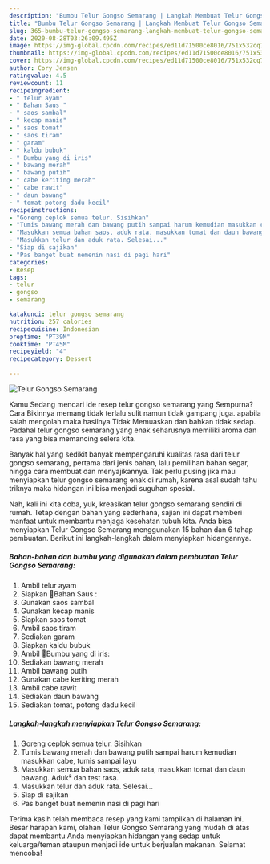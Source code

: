 ```yaml
---
description: "Bumbu Telur Gongso Semarang | Langkah Membuat Telur Gongso Semarang Yang Enak Dan Lezat"
title: "Bumbu Telur Gongso Semarang | Langkah Membuat Telur Gongso Semarang Yang Enak Dan Lezat"
slug: 365-bumbu-telur-gongso-semarang-langkah-membuat-telur-gongso-semarang-yang-enak-dan-lezat
date: 2020-08-28T03:26:09.495Z
image: https://img-global.cpcdn.com/recipes/ed11d71500ce8016/751x532cq70/telur-gongso-semarang-foto-resep-utama.jpg
thumbnail: https://img-global.cpcdn.com/recipes/ed11d71500ce8016/751x532cq70/telur-gongso-semarang-foto-resep-utama.jpg
cover: https://img-global.cpcdn.com/recipes/ed11d71500ce8016/751x532cq70/telur-gongso-semarang-foto-resep-utama.jpg
author: Cory Jensen
ratingvalue: 4.5
reviewcount: 11
recipeingredient:
- " telur ayam"
- " Bahan Saus "
- " saos sambal"
- " kecap manis"
- " saos tomat"
- " saos tiram"
- " garam"
- " kaldu bubuk"
- " Bumbu yang di iris"
- " bawang merah"
- " bawang putih"
- " cabe keriting merah"
- " cabe rawit"
- " daun bawang"
- " tomat potong dadu kecil"
recipeinstructions:
- "Goreng ceplok semua telur. Sisihkan"
- "Tumis bawang merah dan bawang putih sampai harum kemudian masukkan cabe, tumis sampai layu"
- "Masukkan semua bahan saos, aduk rata, masukkan tomat dan daun bawang. Aduk² dan test rasa."
- "Masukkan telur dan aduk rata. Selesai..."
- "Siap di sajikan"
- "Pas banget buat nemenin nasi di pagi hari"
categories:
- Resep
tags:
- telur
- gongso
- semarang

katakunci: telur gongso semarang 
nutrition: 257 calories
recipecuisine: Indonesian
preptime: "PT39M"
cooktime: "PT45M"
recipeyield: "4"
recipecategory: Dessert

---
```



![Telur Gongso Semarang](https://img-global.cpcdn.com/recipes/ed11d71500ce8016/751x532cq70/telur-gongso-semarang-foto-resep-utama.jpg)

Kamu Sedang mencari ide resep telur gongso semarang yang Sempurna? Cara Bikinnya memang tidak terlalu sulit namun tidak gampang juga. apabila salah mengolah maka hasilnya Tidak Memuaskan dan bahkan tidak sedap. Padahal telur gongso semarang yang enak seharusnya memiliki aroma dan rasa yang bisa memancing selera kita.

Banyak hal yang sedikit banyak mempengaruhi kualitas rasa dari telur gongso semarang, pertama dari jenis bahan, lalu pemilihan bahan segar, hingga cara membuat dan menyajikannya. Tak perlu pusing jika mau menyiapkan telur gongso semarang enak di rumah, karena asal sudah tahu triknya maka hidangan ini bisa menjadi suguhan spesial.




Nah, kali ini kita coba, yuk, kreasikan telur gongso semarang sendiri di rumah. Tetap dengan bahan yang sederhana, sajian ini dapat memberi manfaat untuk membantu menjaga kesehatan tubuh kita. Anda bisa menyiapkan Telur Gongso Semarang menggunakan 15 bahan dan 6 tahap pembuatan. Berikut ini langkah-langkah dalam menyiapkan hidangannya.

<!--inarticleads1-->

##### Bahan-bahan dan bumbu yang digunakan dalam pembuatan Telur Gongso Semarang:

1. Ambil  telur ayam
1. Siapkan  🍅Bahan Saus :
1. Gunakan  saos sambal
1. Gunakan  kecap manis
1. Siapkan  saos tomat
1. Ambil  saos tiram
1. Sediakan  garam
1. Siapkan  kaldu bubuk
1. Ambil  🧄Bumbu yang di iris:
1. Sediakan  bawang merah
1. Ambil  bawang putih
1. Gunakan  cabe keriting merah
1. Ambil  cabe rawit
1. Sediakan  daun bawang
1. Sediakan  tomat, potong dadu kecil




<!--inarticleads2-->

##### Langkah-langkah menyiapkan Telur Gongso Semarang:

1. Goreng ceplok semua telur. Sisihkan
1. Tumis bawang merah dan bawang putih sampai harum kemudian masukkan cabe, tumis sampai layu
1. Masukkan semua bahan saos, aduk rata, masukkan tomat dan daun bawang. Aduk² dan test rasa.
1. Masukkan telur dan aduk rata. Selesai...
1. Siap di sajikan
1. Pas banget buat nemenin nasi di pagi hari




Terima kasih telah membaca resep yang kami tampilkan di halaman ini. Besar harapan kami, olahan Telur Gongso Semarang yang mudah di atas dapat membantu Anda menyiapkan hidangan yang sedap untuk keluarga/teman ataupun menjadi ide untuk berjualan makanan. Selamat mencoba!
